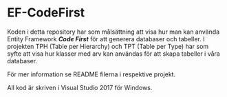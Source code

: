 # EF-CodeFirst
Koden i detta repository har som målsättning att visa hur man kan använda Entity Framework ***Code First*** för att generera databaser och tabeller.
I projekten TPH (Table per Hierarchy) och TPT (Table per Type) har som syfte att visa hur klasser med arv kan användas för att skapa
tabeller i våra databaser.

För mer information se README filerna i respektive projekt.

All kod är skriven i Visual Studio 2017 för Windows.
